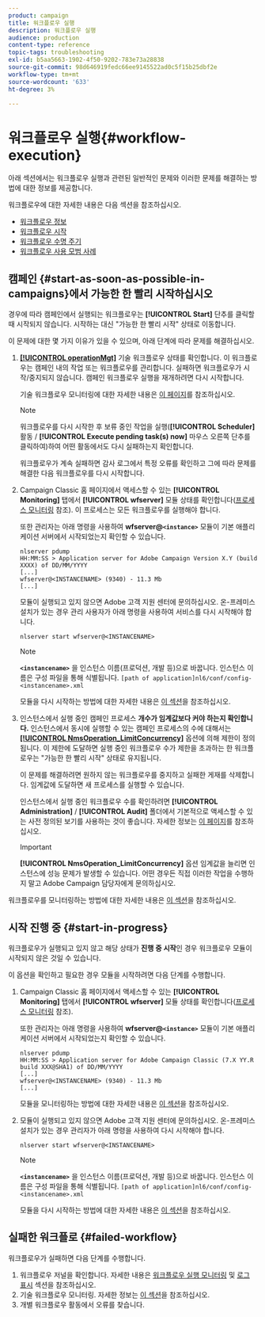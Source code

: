 ```yaml
---
product: campaign
title: 워크플로우 실행
description: 워크플로우 실행
audience: production
content-type: reference
topic-tags: troubleshooting
exl-id: b5aa5663-1902-4f50-9202-783e73a28838
source-git-commit: 98d646919fedc66ee9145522ad0c5f15b25dbf2e
workflow-type: tm+mt
source-wordcount: '633'
ht-degree: 3%

---
```


# 워크플로우 실행{#workflow-execution}

아래 섹션에서는 워크플로우 실행과 관련된 일반적인 문제와 이러한 문제를 해결하는 방법에 대한 정보를 제공합니다.

워크플로우에 대한 자세한 내용은 다음 섹션을 참조하십시오.

* [워크플로우 정보](../../workflow/using/about-workflows.md)
* [워크플로우 시작](../../workflow/using/starting-a-workflow.md)
* [워크플로우 수명 주기](../../workflow/using/workflow-life-cycle.md)
* [워크플로우 사용 모범 사례](../../workflow/using/workflow-best-practices.md)

## 캠페인 {#start-as-soon-as-possible-in-campaigns}에서 가능한 한 빨리 시작하십시오

경우에 따라 캠페인에서 실행되는 워크플로우는 **[!UICONTROL Start]** 단추를 클릭할 때 시작되지 않습니다. 시작하는 대신 &quot;가능한 한 빨리 시작&quot; 상태로 이동합니다.

이 문제에 대한 몇 가지 이유가 있을 수 있으며, 아래 단계에 따라 문제를 해결하십시오.

1. [**[!UICONTROL operationMgt]**](../../workflow/using/about-technical-workflows.md) 기술 워크플로우 상태를 확인합니다. 이 워크플로우는 캠페인 내의 작업 또는 워크플로우를 관리합니다. 실패하면 워크플로우가 시작/중지되지 않습니다. 캠페인 워크플로우 실행을 재개하려면 다시 시작합니다.

   기술 워크플로우 모니터링에 대한 자세한 내용은 [이 페이지](../../workflow/using/monitoring-technical-workflows.md)를 참조하십시오.

   >[!NOTE]
   >
   >워크플로우를 다시 시작한 후 보류 중인 작업을 실행(**[!UICONTROL Scheduler]** 활동 / **[!UICONTROL Execute pending task(s) now]** 마우스 오른쪽 단추를 클릭하여)하여 어떤 활동에서도 다시 실패하는지 확인합니다.

   워크플로우가 계속 실패하면 감사 로그에서 특정 오류를 확인하고 그에 따라 문제를 해결한 다음 워크플로우를 다시 시작합니다.

1. Campaign Classic 홈 페이지에서 액세스할 수 있는 **[!UICONTROL Monitoring]** 탭에서 **[!UICONTROL wfserver]** 모듈 상태를 확인합니다([프로세스 모니터링](../../production/using/monitoring-processes.md) 참조). 이 프로세스는 모든 워크플로우를 실행해야 합니다.

   또한 관리자는 아래 명령을 사용하여 **wfserver@`<instance>`** 모듈이 기본 애플리케이션 서버에서 시작되었는지 확인할 수 있습니다.

   ```
   nlserver pdump
   HH:MM:SS > Application server for Adobe Campaign Version X.Y (build XXXX) of DD/MM/YYYY
   [...]
   wfserver@<INSTANCENAME> (9340) - 11.3 Mb
   [...]
   ```

   모듈이 실행되고 있지 않으면 Adobe 고객 지원 센터에 문의하십시오. 온-프레미스 설치가 있는 경우 관리 사용자가 아래 명령을 사용하여 서비스를 다시 시작해야 합니다.

   ```
   nlserver start wfserver@<INSTANCENAME>
   ```

   >[!NOTE]
   >
   >**`<instancename>`** 을 인스턴스 이름(프로덕션, 개발 등)으로 바꿉니다. 인스턴스 이름은 구성 파일을 통해 식별됩니다.
   >`[path of application]nl6/conf/config-<instancename>.xml`

   모듈을 다시 시작하는 방법에 대한 자세한 내용은 [이 섹션](../../production/using/usual-commands.md#module-launch-commands)을 참조하십시오.

1. 인스턴스에서 실행 중인 캠페인 프로세스 **개수가 임계값보다 커야 하는지 확인합니다.** 인스턴스에서 동시에 실행할 수 있는 캠페인 프로세스의 수에 대해서는 [**[!UICONTROL NmsOperation_LimitConcurrency]**](../../installation/using/configuring-campaign-options.md#campaign-e-workflow-management) 옵션에 의해 제한이 정의됩니다. 이 제한에 도달하면 실행 중인 워크플로우 수가 제한을 초과하는 한 워크플로우는 &quot;가능한 한 빨리 시작&quot; 상태로 유지됩니다.

   이 문제를 해결하려면 원하지 않는 워크플로우를 중지하고 실패한 게재를 삭제합니다. 임계값에 도달하면 새 프로세스를 실행할 수 있습니다.

   인스턴스에서 실행 중인 워크플로우 수를 확인하려면 **[!UICONTROL Administration]** / **[!UICONTROL Audit]** 폴더에서 기본적으로 액세스할 수 있는 사전 정의된 보기를 사용하는 것이 좋습니다. 자세한 정보는 [이 페이지](../../workflow/using/monitoring-workflow-execution.md#filtering-workflows-status)를 참조하십시오.

   >[!IMPORTANT]
   >
   >**[!UICONTROL NmsOperation_LimitConcurrency]** 옵션 임계값을 늘리면 인스턴스에 성능 문제가 발생할 수 있습니다. 어떤 경우든 직접 이러한 작업을 수행하지 말고 Adobe Campaign 담당자에게 문의하십시오.

워크플로우를 모니터링하는 방법에 대한 자세한 내용은 [이 섹션](../../workflow/using/monitoring-workflow-execution.md)을 참조하십시오.

## 시작 진행 중 {#start-in-progress}

워크플로우가 실행되고 있지 않고 해당 상태가 **진행 중 시작**&#x200B;인 경우 워크플로우 모듈이 시작되지 않은 것일 수 있습니다.

이 옵션을 확인하고 필요한 경우 모듈을 시작하려면 다음 단계를 수행합니다.

1. Campaign Classic 홈 페이지에서 액세스할 수 있는 **[!UICONTROL Monitoring]** 탭에서 **[!UICONTROL wfserver]** 모듈 상태를 확인합니다([프로세스 모니터링](../../production/using/monitoring-processes.md) 참조).

   또한 관리자는 아래 명령을 사용하여 **wfserver@`<instance>`** 모듈이 기본 애플리케이션 서버에서 시작되었는지 확인할 수 있습니다.

   ```
   nlserver pdump
   HH:MM:SS > Application server for Adobe Campaign Classic (7.X YY.R build XXX@SHA1) of DD/MM/YYYY
   [...]
   wfserver@<INSTANCENAME> (9340) - 11.3 Mb
   [...]
   ```

   모듈을 모니터링하는 방법에 대한 자세한 내용은 [이 섹션](../../production/using/usual-commands.md#monitoring-commands-)을 참조하십시오.

1. 모듈이 실행되고 있지 않으면 Adobe 고객 지원 센터에 문의하십시오. 온-프레미스 설치가 있는 경우 관리자가 아래 명령을 사용하여 다시 시작해야 합니다.

   ```
   nlserver start wfserver@<INSTANCENAME>
   ```

   >[!NOTE]
   >
   >**`<instancename>`** 을 인스턴스 이름(프로덕션, 개발 등)으로 바꿉니다. 인스턴스 이름은 구성 파일을 통해 식별됩니다.
   >`[path of application]nl6/conf/config-<instancename>.xml`

   모듈을 다시 시작하는 방법에 대한 자세한 내용은 [이 섹션](../../production/using/usual-commands.md#module-launch-commands)을 참조하십시오.

## 실패한 워크플로 {#failed-workflow}

워크플로우가 실패하면 다음 단계를 수행합니다.

1. 워크플로우 저널을 확인합니다. 자세한 내용은 [워크플로우 실행 모니터링](../../workflow/using/monitoring-workflow-execution.md) 및 [로그 표시](../../workflow/using/monitoring-workflow-execution.md#displaying-logs) 섹션을 참조하십시오.
1. 기술 워크플로우 모니터링. 자세한 정보는 [이 섹션](../../workflow/using/monitoring-technical-workflows.md)을 참조하십시오.
1. 개별 워크플로우 활동에서 오류를 찾습니다.
